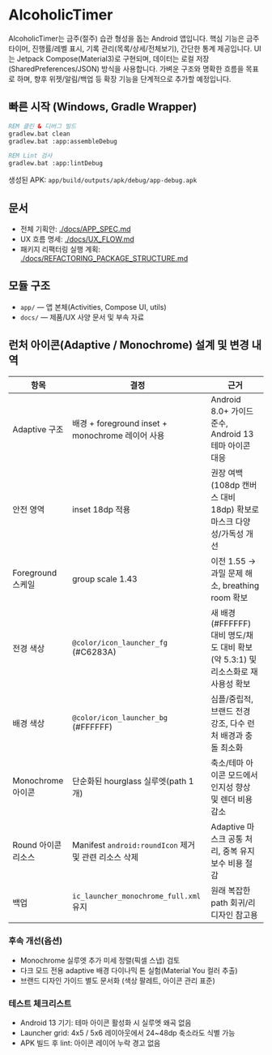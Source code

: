 # AlcoholicTimer

AlcoholicTimer는 금주(절주) 습관 형성을 돕는 Android 앱입니다.
핵심 기능은 금주 타이머, 진행률/레벨 표시, 기록 관리(목록/상세/전체보기),
간단한 통계 제공입니다. UI는 Jetpack Compose(Material3)로 구현되며,
데이터는 로컬 저장(SharedPreferences/JSON) 방식을 사용합니다.
가벼운 구조와 명확한 흐름을 목표로 하며, 향후 위젯/알림/백업 등
확장 기능을 단계적으로 추가할 예정입니다.

## 빠른 시작 (Windows, Gradle Wrapper)

```bat
REM 클린 & 디버그 빌드
gradlew.bat clean
gradlew.bat :app:assembleDebug

REM Lint 검사
gradlew.bat :app:lintDebug
```

생성된 APK: `app/build/outputs/apk/debug/app-debug.apk`

## 문서
- 전체 기획안: [./docs/APP_SPEC.md](./docs/APP_SPEC.md)
- UX 흐름 명세: [./docs/UX_FLOW.md](./docs/UX_FLOW.md)
- 패키지 리팩터링 실행 계획: [./docs/REFACTORING_PACKAGE_STRUCTURE.md](./docs/REFACTORING_PACKAGE_STRUCTURE.md)

## 모듈 구조
- `app/` — 앱 본체(Activities, Compose UI, utils)
- `docs/` — 제품/UX 사양 문서 및 부속 자료

## 런처 아이콘(Adaptive / Monochrome) 설계 및 변경 내역
| 항목 | 결정 | 근거 |
|------|------|------|
| Adaptive 구조 | 배경 + foreground inset + monochrome 레이어 사용 | Android 8.0+ 가이드 준수, Android 13 테마 아이콘 대응 |
| 안전 영역 | inset 18dp 적용 | 권장 여백(108dp 캔버스 대비 18dp) 확보로 마스크 다양성/가독성 개선 |
| Foreground 스케일 | group scale 1.43 | 이전 1.55 → 과밀 문제 해소, breathing room 확보 |
| 전경 색상 | `@color/icon_launcher_fg` (#C6283A) | 새 배경(#FFFFFF) 대비 명도/채도 대비 확보(약 5.3:1) 및 리소스화로 재사용성 확보 |
| 배경 색상 | `@color/icon_launcher_bg` (#FFFFFF) | 심플/중립적, 브랜드 전경 강조, 다수 런처 배경과 충돌 최소화 |
| Monochrome 아이콘 | 단순화된 hourglass 실루엣(path 1개) | 축소/테마 아이콘 모드에서 인지성 향상 및 렌더 비용 감소 |
| Round 아이콘 리소스 | Manifest `android:roundIcon` 제거 및 관련 리소스 삭제 | Adaptive 마스크 공통 처리, 중복 유지보수 비용 절감 |
| 백업 | `ic_launcher_monochrome_full.xml` 유지 | 원래 복잡한 path 회귀/리디자인 참고용 |

### 후속 개선(옵션)
- Monochrome 실루엣 추가 미세 정렬(픽셀 스냅) 검토
- 다크 모드 전용 adaptive 배경 다이나믹 톤 실험(Material You 컬러 추출)
- 브랜드 디자인 가이드 별도 문서화 (색상 팔레트, 아이콘 관리 표준)

### 테스트 체크리스트
- Android 13 기기: 테마 아이콘 활성화 시 실루엣 왜곡 없음
- Launcher grid: 4x5 / 5x6 레이아웃에서 24~48dp 축소라도 식별 가능
- APK 빌드 후 lint: 아이콘 레이어 누락 경고 없음
